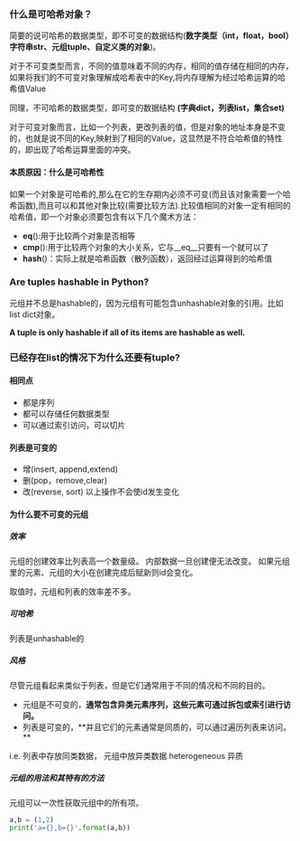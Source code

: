 ### 什么是可哈希对象？
简要的说可哈希的数据类型，即不可变的数据结构(**数字类型（int，float，bool）字符串str、元组tuple、自定义类的对象**)。

对于不可变类型而言，不同的值意味着不同的内存，相同的值存储在相同的内存，如果将我们的不可变对象理解成哈希表中的Key,将内存理解为经过哈希运算的哈希值Value

同理，不可哈希的数据类型，即可变的数据结构 **(字典dict，列表list，集合set)**

对于可变对象而言，比如一个列表，更改列表的值，但是对象的地址本身是不变的，也就是说不同的Key,映射到了相同的Value，这显然是不符合哈希值的特性的，即出现了哈希运算里面的冲突。

#### 本质原因：什么是可哈希性
如果一个对象是可哈希的,那么在它的生存期内必须不可变(而且该对象需要一个哈希函数),而且可以和其他对象比较(需要比较方法).比较值相同的对象一定有相同的哈希值，即一个对象必须要包含有以下几个魔术方法：

- __eq__():用于比较两个对象是否相等
- __cmp__():用于比较两个对象的大小关系，它与__eq__只要有一个就可以了
- __hash__()：实际上就是哈希函数（散列函数），返回经过运算得到的哈希值

### Are tuples hashable in Python?
元组并不总是hashable的，因为元组有可能包含unhashable对象的引用。比如 list dict对象。

**A tuple is only hashable if all of its items are hashable as well.**

### 已经存在list的情况下为什么还要有tuple?
#### 相同点
- 都是序列
- 都可以存储任何数据类型
- 可以通过索引访问，可以切片

#### 列表是可变的
- 增(insert, append,extend)
- 删(pop，remove,clear)
- 改(reverse, sort) 
以上操作不会使id发生变化

#### 为什么要不可变的元组
##### 效率
元组的创建效率比列表高一个数量级。
内部数据一旦创建便无法改变。 如果元组里的元素、元组的大小在创建完成后赋新则id会变化。

取值时，元组和列表的效率差不多。

##### 可哈希
列表是unhashable的

##### 风格
尽管元组看起来类似于列表，但是它们通常用于不同的情况和不同的目的。
- 元组是不可变的，**通常包含异类元素序列，这些元素可通过拆包或索引进行访问。**
- 列表是可变的，**并且它们的元素通常是同质的，可以通过遍历列表来访问。 **

i.e. 列表中存放同类数据， 元组中放异类数据
heterogeneous 异质

##### 元组的用法和其特有的方法
元组可以一次性获取元组中的所有项。
```python
a,b = (1,2)
print('a={},b={}'.format(a,b))
```



